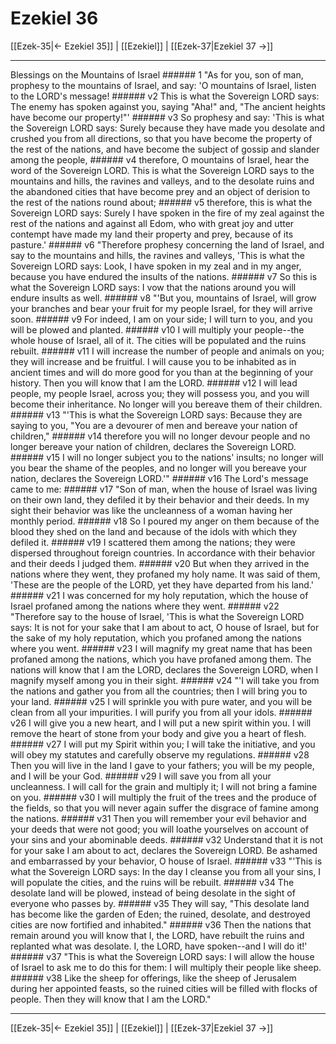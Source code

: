 # Ezekiel 36

[[Ezek-35|← Ezekiel 35]] | [[Ezekiel]] | [[Ezek-37|Ezekiel 37 →]]
***

Blessings on the Mountains of Israel ###### 1 "As for you, son of man, prophesy to the mountains of Israel, and say: 'O mountains of Israel, listen to the LORD's message! ###### v2 This is what the Sovereign LORD says: The enemy has spoken against you, saying "Aha!" and, "The ancient heights have become our property!"' ###### v3 So prophesy and say: 'This is what the Sovereign LORD says: Surely because they have made you desolate and crushed you from all directions, so that you have become the property of the rest of the nations, and have become the subject of gossip and slander among the people, ###### v4 therefore, O mountains of Israel, hear the word of the Sovereign LORD. This is what the Sovereign LORD says to the mountains and hills, the ravines and valleys, and to the desolate ruins and the abandoned cities that have become prey and an object of derision to the rest of the nations round about; ###### v5 therefore, this is what the Sovereign LORD says: Surely I have spoken in the fire of my zeal against the rest of the nations and against all Edom, who with great joy and utter contempt have made my land their property and prey, because of its pasture.' ###### v6 "Therefore prophesy concerning the land of Israel, and say to the mountains and hills, the ravines and valleys, 'This is what the Sovereign LORD says: Look, I have spoken in my zeal and in my anger, because you have endured the insults of the nations. ###### v7 So this is what the Sovereign LORD says: I vow that the nations around you will endure insults as well. ###### v8 "'But you, mountains of Israel, will grow your branches and bear your fruit for my people Israel, for they will arrive soon. ###### v9 For indeed, I am on your side; I will turn to you, and you will be plowed and planted. ###### v10 I will multiply your people--the whole house of Israel, all of it. The cities will be populated and the ruins rebuilt. ###### v11 I will increase the number of people and animals on you; they will increase and be fruitful. I will cause you to be inhabited as in ancient times and will do more good for you than at the beginning of your history. Then you will know that I am the LORD. ###### v12 I will lead people, my people Israel, across you; they will possess you, and you will become their inheritance. No longer will you bereave them of their children. ###### v13 "'This is what the Sovereign LORD says: Because they are saying to you, "You are a devourer of men and bereave your nation of children," ###### v14 therefore you will no longer devour people and no longer bereave your nation of children, declares the Sovereign LORD. ###### v15 I will no longer subject you to the nations' insults; no longer will you bear the shame of the peoples, and no longer will you bereave your nation, declares the Sovereign LORD.'" ###### v16 The Lord's message came to me: ###### v17 "Son of man, when the house of Israel was living on their own land, they defiled it by their behavior and their deeds. In my sight their behavior was like the uncleanness of a woman having her monthly period. ###### v18 So I poured my anger on them because of the blood they shed on the land and because of the idols with which they defiled it. ###### v19 I scattered them among the nations; they were dispersed throughout foreign countries. In accordance with their behavior and their deeds I judged them. ###### v20 But when they arrived in the nations where they went, they profaned my holy name. It was said of them, 'These are the people of the LORD, yet they have departed from his land.' ###### v21 I was concerned for my holy reputation, which the house of Israel profaned among the nations where they went. ###### v22 "Therefore say to the house of Israel, 'This is what the Sovereign LORD says: It is not for your sake that I am about to act, O house of Israel, but for the sake of my holy reputation, which you profaned among the nations where you went. ###### v23 I will magnify my great name that has been profaned among the nations, which you have profaned among them. The nations will know that I am the LORD, declares the Sovereign LORD, when I magnify myself among you in their sight. ###### v24 "'I will take you from the nations and gather you from all the countries; then I will bring you to your land. ###### v25 I will sprinkle you with pure water, and you will be clean from all your impurities. I will purify you from all your idols. ###### v26 I will give you a new heart, and I will put a new spirit within you. I will remove the heart of stone from your body and give you a heart of flesh. ###### v27 I will put my Spirit within you; I will take the initiative, and you will obey my statutes and carefully observe my regulations. ###### v28 Then you will live in the land I gave to your fathers; you will be my people, and I will be your God. ###### v29 I will save you from all your uncleanness. I will call for the grain and multiply it; I will not bring a famine on you. ###### v30 I will multiply the fruit of the trees and the produce of the fields, so that you will never again suffer the disgrace of famine among the nations. ###### v31 Then you will remember your evil behavior and your deeds that were not good; you will loathe yourselves on account of your sins and your abominable deeds. ###### v32 Understand that it is not for your sake I am about to act, declares the Sovereign LORD. Be ashamed and embarrassed by your behavior, O house of Israel. ###### v33 "'This is what the Sovereign LORD says: In the day I cleanse you from all your sins, I will populate the cities, and the ruins will be rebuilt. ###### v34 The desolate land will be plowed, instead of being desolate in the sight of everyone who passes by. ###### v35 They will say, "This desolate land has become like the garden of Eden; the ruined, desolate, and destroyed cities are now fortified and inhabited." ###### v36 Then the nations that remain around you will know that I, the LORD, have rebuilt the ruins and replanted what was desolate. I, the LORD, have spoken--and I will do it!' ###### v37 "This is what the Sovereign LORD says: I will allow the house of Israel to ask me to do this for them: I will multiply their people like sheep. ###### v38 Like the sheep for offerings, like the sheep of Jerusalem during her appointed feasts, so the ruined cities will be filled with flocks of people. Then they will know that I am the LORD."

***
[[Ezek-35|← Ezekiel 35]] | [[Ezekiel]] | [[Ezek-37|Ezekiel 37 →]]
